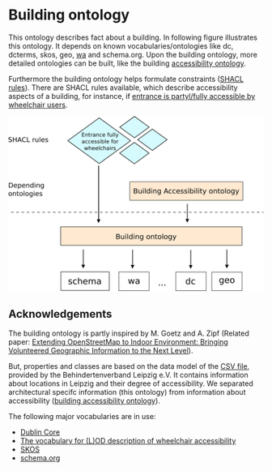 # Building ontology

This ontology describes fact about a building. In following figure illustrates this ontology. It depends on known vocabularies/ontologies like dc, dcterms, skos, geo, [wa](http://semweb.mmlab.be/ns/wa#) and schema.org. Upon the building ontology, more detailed ontologies can be built, like the building [accessibility ontology](https://github.com/AKSW/leds-asp-f-ontologies/tree/master/ontologies/building-accessibility). 

Furthermore the building ontology helps formulate constraints ([SHACL rules](https://www.w3.org/TR/shacl/)). There are SHACL rules available, which describe accessibility aspects of a building, for instance, if [entrance is partyl/fully accessible by wheelchair users](https://github.com/schreckl/rules/blob/master/rules/accessible-building/).

![](illustration.png)

## Acknowledgements

The building ontology is partly inspired by M. Goetz and A. Zipf (Related paper: [Extending OpenStreetMap to Indoor Environment: Bringing Volunteered Geographic Information to the Next Level](http://koenigstuhl.geog.uni-heidelberg.de/publications/2011/Goetz/Goetz-Zipf_2011_IndoorOSM.pdf)). 

But, properties and classes are based on the data model of the [CSV file](https://github.com/AKSW/transform-bvl-pages-to-csv-file), provided by the Behindertenverband Leipzig e.V. It contains information about locations in Leipzig and their degree of accessibility. We separated architectural specifc information (this ontology) from information about accessibility ([building accessibility ontology](https://github.com/AKSW/leds-asp-f-ontologies/tree/master/ontologies/building-accessibility)).

The following major vocabularies are in use:

* [Dublin Core](http://purl.org/dc/elements/1.1/)
* [The vocabulary for (L)OD description of wheelchair accessibility](http://semweb.mmlab.be/ns/wa#)
* [SKOS](http://www.w3.org/2004/02/skos/core#)
* [schema.org](http://schema.org)
